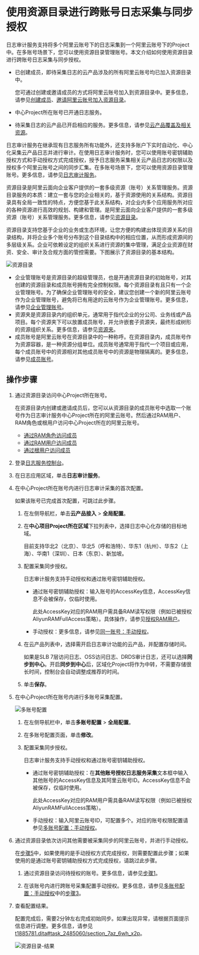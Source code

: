 # 使用资源目录进行跨账号日志采集与同步授权

日志审计服务支持将多个阿里云账号下的日志采集到一个阿里云账号下的Project中。在多账号场景下，您可以使用资源目录管理账号。本文介绍如何使用资源目录进行跨账号日志采集与同步授权。

-   已创建成员，即待采集日志的云产品涉及的所有阿里云账号均已加入资源目录中。

    您可通过创建或邀请成员的方式将阿里云账号加入到资源目录中。更多信息，请参见[创建成员]()、[邀请阿里云账号加入资源目录]()。

-   中心Project所在账号已开通日志服务。
-   待采集日志的云产品已开启相应的服务。更多信息，请参见[云产品覆盖及相关资源](/cn.zh-CN/应用中心（App）/日志审计服务/简介.md)。

日志审计服务在继承现有日志服务所有功能外，还支持多账户下实时自动化、中心化采集云产品日志并进行审计。在使用日志审计服务时，您可以使用账号密钥辅助授权方式和手动授权方式完成授权，授予日志服务采集相关云产品日志的权限以及授权多个阿里云账号之间的同步汇集。在多账号场景下，您可以使用资源目录管理账号。更多信息，请参见[日志审计服务](/cn.zh-CN/应用中心（App）/日志审计服务/简介.md)。

资源目录是阿里云面向企业客户提供的一套多级资源（账号）关系管理服务。资源目录服务的本质：建立一套与您的企业相关的，基于资源使用的关系结构。资源目录具有全局一致性的特点，方便您基于此关系结构，对企业内多个应用服务所对应的各种资源进行高效的规划、构建和管理。是阿里云面向企业客户提供的一套多级资源（账号）关系管理服务。更多信息，请参见[资源目录]()。

资源目录支持您基于企业的业务或生态环境，让您方便的构建出体现资源关系的目录结构，并将企业多个账号分布到这个目录结构中的相应位置，从而形成资源间的多层级关系。企业可依赖设定的组织关系进行资源的集中管理，满足企业资源在财资、安全、审计及合规方面的管控需要。下图展示了资源目录的基本结构。

![资源目录](https://static-aliyun-doc.oss-accelerate.aliyuncs.com/assets/img/zh-CN/1398819951/p147378.png)

-   企业管理账号是资源目录的超级管理员，也是开通资源目录的初始账号，对其创建的资源目录和成员账号拥有完全控制权限。每个资源目录有且只有一个企业管理账号。为了确保企业管理账号的安全，建议您创建一个新的阿里云账号作为企业管理账号，避免将已有用途的云账号作为企业管理账号。更多信息，请参见[企业管理账号]()。
-   资源夹是资源目录内的组织单元，通常用于指代企业的分公司、业务线或产品项目。每个资源夹下可以放置成员账号，并允许嵌套子资源夹，最终形成树形的资源组织关系。更多信息，请参见[资源夹]()。
-   成员账号是阿里云账号在资源目录中的一种称呼。在资源目录内，成员账号作为资源容器，是一种资源分组单位。成员账号通常用于指代一个项目或应用，每个成员账号中的资源相对其他成员账号中的资源是物理隔离的。更多信息，请参见[成员账号]()。

## 操作步骤

1.  通过资源目录访问中心Project所在账号。

    在资源目录内创建或邀请成员后，您可以从资源目录的成员账号中选取一个账号作为日志审计服务中心Project所在的阿里云账号。然后通过RAM用户、RAM角色或根用户访问中心Project所在的阿里云账号。

    -   [通过RAM角色访问成员]()
    -   [通过RAM用户访问成员]()
    -   [通过根用户访问成员]()
2.  登录[日志服务控制台](https://sls.console.aliyun.com)。

3.  在日志应用区域，单击**日志审计服务**。

4.  在中心Project所在账号内进行日志审计采集的首次配置。

    如果该账号已完成首次配置，可跳过此步骤。

    1.  在左侧导航栏，单击**云产品接入** \> **全局配置**。

    2.  在**中心项目Project所在区域**下拉列表中，选择日志中心化存储的目标地域。

        目前支持华北2（北京）、华北5（呼和浩特）、华东1（杭州）、华东2（上海）、华南1（深圳）、日本（东京）、新加坡。

    3.  配置采集同步授权。

        日志审计服务支持手动授权和通过账号密钥辅助授权。

        -   通过账号密钥辅助授权：输入账号的AccessKey信息，AccessKey信息不会被保存，仅临时使用。

            此处AccessKey对应的RAM用户需具备RAM读写权限（例如已被授权AliyunRAMFullAccess策略）。具体操作，请参见[授权RAM用户](/cn.zh-CN/开发指南/访问控制RAM/创建RAM用户及授权.md)。

        -   手动授权：更多信息，请参见[同一账号：手动授权](/cn.zh-CN/应用中心（App）/日志审计服务/手动授权日志采集与同步.md)。
    4.  在云产品列表中，选择需开启日志审计功能的云产品，并配置存储时间。

        如果是SLB 7层访问日志、OSS访问日志、DRDS审计日志，还可以选择**同步到中心**。开启**同步到中心**后，区域化Project将作为中转，不需要存储很长时间，控制台会自动调整成推荐的时间。

    5.  单击**保存**。

5.  在中心Project所在账号内进行多账号采集配置。

    ![多账号配置](https://static-aliyun-doc.oss-accelerate.aliyuncs.com/assets/img/zh-CN/2398819951/p147529.png)

    1.  在左侧导航栏中，单击**多账号配置** \> **全局配置**。

    2.  在多账号配置页面，单击**修改**。

    3.  配置采集同步授权。

        日志审计服务支持手动授权和通过账号密钥辅助授权。

        -   通过账号密钥辅助授权：在**其他账号授权日志服务采集**文本框中输入其他账号的AccessKey信息及其阿里云账号ID。AccessKey信息不会被保存，仅临时使用。

            此处AccessKey对应的RAM用户需具备RAM读写权限（例如已被授权AliyunRAMFullAccess策略）。

        -   手动授权：输入阿里云账号ID，可配置多个。对应的账号权限配置请参见[多账号配置：手动授权](/cn.zh-CN/应用中心（App）/日志审计服务/手动授权日志采集与同步.md)。
6.  通过资源目录依次访问其他需要被采集同步的阿里云账号，并进行手动授权。

    在[步骤5](#step_8u7_6of_cr8)中，如果使用的是手动授权方式完成授权，则需要配置此步骤；如果使用的是通过账号密钥辅助授权方式完成授权，请跳过此步骤。

    1.  通过资源目录访问待授权的账号。更多信息，请参见[步骤1](#step_xdg_xxk_lmd)。

    2.  在该账号内进行跨账号采集配置手动授权。更多信息，请参见[多账号配置：手动授权](/cn.zh-CN/应用中心（App）/日志审计服务/手动授权日志采集与同步.md)中的[步骤3](/cn.zh-CN/应用中心（App）/日志审计服务/手动授权日志采集与同步.md)。

7.  查看配置结果。

    配置完成后，需要2分钟左右完成初始同步。如果出现异常，请根据页面提示信息进行调整。更多信息，请参见[t1885781.dita\#task\_2485060/section\_7az\_6wh\_x2p](t1885781.dita#task_2485060/section_7az_6wh_x2p)。

    ![资源目录-结果](https://static-aliyun-doc.oss-accelerate.aliyuncs.com/assets/img/zh-CN/2398819951/p147503.png)


